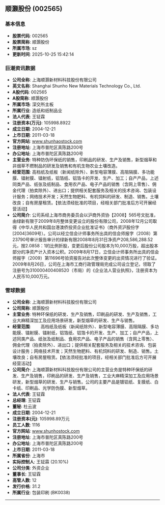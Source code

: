 ## 顺灏股份 (002565)

### 基本信息

- **股票代码**: 002565
- **股票简称**: 顺灏股份
- **所属市场**: sz
- **更新时间**: 2025-10-25 15:42:14

### 巨潮资讯数据

- **公司全称**: 上海顺灏新材料科技股份有限公司
- **英文名称**: Shanghai Shunho New Materials Technology Co., Ltd.
- **A股代码**: 002565
- **A股简称**: 顺灏股份
- **所属市场**: 深交所主板
- **所属行业**: 造纸和纸制品业
- **法人代表**: 王钲霖
- **注册资本(万元)**: 105998.8922
- **成立日期**: 2004-12-21
- **上市日期**: 2011-03-18
- **官方网站**: www.shunhaostock.com
- **注册地址**: 上海市普陀区真陈路200号
- **办公地址**: 上海市普陀区真陈路200号
- **主营业务**: 特种防伪环保纸的销售，印刷品的研发、生产及销售，新型烟草和非烟草不燃制品的研发及销售和有机生物农业土壤改造。
- **经营范围**: 高档纸及纸板（新闻纸除外）、新型电容薄膜、高阻隔膜、多功能膜、镭射膜、镭射纸，铝箔纸、铝箔卡的开发、生产、加工；自产产品，上述同类产品、纸张及纸制品、食用农产品、电子产品的销售（含网上零售）、佣金代理（拍卖除外）、进出口；提供相关配套服务及相关的技术咨询、包装设计服务；网络技术开发；天然生物肥料、有机饲料的研发、制造、销售。土壤改良；自有房屋租赁。【依法须经批准的项目，经相关部门批准后方可开展经营活动】
- **公司简介**: 公司系经上海市商务委员会以沪商外资协【2008】565号文批准，由绿新有限于2009年8月整体变更设立的股份有限公司，2008年12月公司取得《中华人民共和国台港澳侨投资企业批准证书》（商外资沪股份字[2004]3609号）。公司以经立信会计师事务所出具的信会师报字（2008）第23790号审计报告审计的绿新有限2008年8月31日净资产208,586,288.52元，按2.0858：1的比例折股，变更后股份公司股本为10,000万股，超出股本部分的净资产计入资本公积。2009年8月17日，立信会计师事务所出具的信会师报字（2009）第11696号验资报告对此次整体变更的出资情况进行了验证。2009年8月26日，公司在上海市工商行政管理局完成公司设立登记，领取了注册号为310000400408520（市局）的《企业法人营业执照》，注册资本为人民币10,000万元。

### 雪球数据

- **公司全称**: 上海顺灏新材料科技股份有限公司
- **公司简称**: 顺灏股份
- **主营业务**: 特种环保纸的研发、生产及销售，印刷品的研发、生产及销售，工业大麻精深加工及应用场景研发，新型烟草的研发、生产与销售。
- **经营范围**: 　　高档纸及纸板（新闻纸除外）、新型电容薄膜、高阻隔膜、多功能膜、镭射膜、镭射纸，铝箔纸、铝箔卡的开发、生产、加工；自产产品，上述同类产品、纸张及纸制品、食用农产品、电子产品的销售（含网上零售）、佣金代理（拍卖除外）、进出口；提供相关配套服务及相关的技术咨询、包装设计服务；网络技术开发；天然生物肥料、有机饲料的研发、制造、销售。土壤改良；自有房屋租赁。【依法须经批准的项目，经相关部门批准后方可开展经营活动】
- **公司简介**: 上海顺灏新材料科技股份有限公司的主营业务是特种环保纸的研发、生产及销售，印刷品的研发、生产及销售，工业大麻精深加工及应用场景研发，新型烟草的研发、生产与销售。公司的主要产品是镀铝纸、复膜纸、白卡纸、印刷品、光学防伪膜、新型烟草。
- **法人代表**: 王钲霖
- **总经理**: 王钲霖
- **董秘**: 杜云波
- **成立日期**: 2004-12-21
- **注册资本(元)**: 105998.89万元
- **员工人数**: 1116
- **官方网站**: www.shunhostock.com
- **注册地址**: 上海市普陀区真陈路200号
- **办公地址**: 上海市普陀区真陈路200号
- **上市日期**: 2011-03-18
- **所属省份**: 上海市
- **实际控制人**: 王钲霖 (20.10%)
- **公司分类**: 外资企业
- **董事长**: 王钲霖
- **高管人数**: 12
- **发行价格**: 31.2
- **所属行业**: 包装印刷 (BK0038)

---